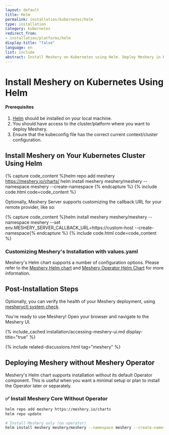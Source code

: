 ```yaml
---
layout: default
title: Helm
permalink: installation/kubernetes/helm
type: installation
category: kubernetes
redirect_from:
- installation/platforms/helm
display-title: "false"
language: en
list: include
abstract: Install Meshery on Kubernetes using Helm. Deploy Meshery in Kubernetes in-cluster.
---
```

# Install Meshery on Kubernetes Using Helm

<div class="prereqs"><h4>Prerequisites</h4>
<ol>
<li><a href="https://helm.sh/docs/intro/install/" class="meshery-light">Helm</a> should be installed on your local machine.</li>
<li>You should have access to the cluster/platform where you want to deploy Meshery.</li>
<li>Ensure that the kubeconfig file has the correct current context/cluster configuration.</li>
</ol>
</div>

## Install Meshery on Your Kubernetes Cluster Using Helm

{% capture code_content %}helm repo add meshery https://meshery.io/charts/
helm install meshery meshery/meshery --namespace meshery --create-namespace
{% endcapture %}
{% include code.html code=code_content %}

Optionally, Meshery Server supports customizing the callback URL for your remote provider, like so:

{% capture code_content %}helm install meshery meshery/meshery --namespace meshery --set env.MESHERY_SERVER_CALLBACK_URL=https://custom-host --create-namespace{% endcapture %}
{% include code.html code=code_content %}

### Customizing Meshery's Installation with values.yaml

Meshery's Helm chart supports a number of configuration options. Please refer to the [Meshery Helm chart](https://github.com/meshery/meshery/tree/master/install/kubernetes/helm/meshery#readme) and [Meshery Operator Helm Chart](https://github.com/meshery/meshery/tree/master/install/kubernetes/helm/meshery-operator#readme) for more information.

## Post-Installation Steps

Optionally, you can verify the health of your Meshery deployment, using <a href='/reference/mesheryctl/system/check'>mesheryctl system check</a>.

You're ready to use Meshery! Open your browser and navigate to the Meshery UI.

{% include_cached installation/accessing-meshery-ui.md display-title="true" %}

{% include related-discussions.html tag="meshery" %}

## Deploying Meshery without Meshery Operator

Meshery's Helm chart supports installation without its default Operator component. This is useful when you want a minimal setup or plan to install the Operator later or separately.

### ✅ Install Meshery Core Without Operator

```bash
helm repo add meshery https://meshery.io/charts
helm repo update

# Install Meshery only (no operator)
helm install meshery meshery/meshery --namespace meshery --create-namespace
